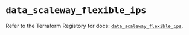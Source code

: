 # `data_scaleway_flexible_ips`

Refer to the Terraform Registory for docs: [`data_scaleway_flexible_ips`](https://registry.terraform.io/providers/scaleway/scaleway/2.31.0/docs/data-sources/flexible_ips).
